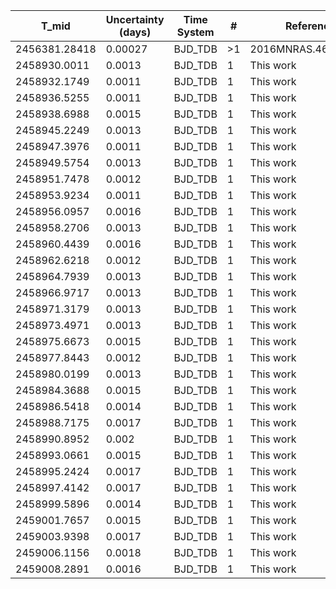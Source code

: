 |T_mid|Uncertainty (days)           |Time System|#                                            |Reference                           |
|-----|-----------------------------|-----------|---------------------------------------------|------------------------------------|
|2456381.28418|0.00027                      |BJD_TDB    |>1                                           |2016MNRAS.463.3276H                 |
|2458930.0011|0.0013                       |BJD_TDB    |1                                            |This work                           |
|2458932.1749|0.0011                       |BJD_TDB    |1                                            |This work                           |
|2458936.5255|0.0011                       |BJD_TDB    |1                                            |This work                           |
|2458938.6988|0.0015                       |BJD_TDB    |1                                            |This work                           |
|2458945.2249|0.0013                       |BJD_TDB    |1                                            |This work                           |
|2458947.3976|0.0011                       |BJD_TDB    |1                                            |This work                           |
|2458949.5754|0.0013                       |BJD_TDB    |1                                            |This work                           |
|2458951.7478|0.0012                       |BJD_TDB    |1                                            |This work                           |
|2458953.9234|0.0011                       |BJD_TDB    |1                                            |This work                           |
|2458956.0957|0.0016                       |BJD_TDB    |1                                            |This work                           |
|2458958.2706|0.0013                       |BJD_TDB    |1                                            |This work                           |
|2458960.4439|0.0016                       |BJD_TDB    |1                                            |This work                           |
|2458962.6218|0.0012                       |BJD_TDB    |1                                            |This work                           |
|2458964.7939|0.0013                       |BJD_TDB    |1                                            |This work                           |
|2458966.9717|0.0013                       |BJD_TDB    |1                                            |This work                           |
|2458971.3179|0.0013                       |BJD_TDB    |1                                            |This work                           |
|2458973.4971|0.0013                       |BJD_TDB    |1                                            |This work                           |
|2458975.6673|0.0015                       |BJD_TDB    |1                                            |This work                           |
|2458977.8443|0.0012                       |BJD_TDB    |1                                            |This work                           |
|2458980.0199|0.0013                       |BJD_TDB    |1                                            |This work                           |
|2458984.3688|0.0015                       |BJD_TDB    |1                                            |This work                           |
|2458986.5418|0.0014                       |BJD_TDB    |1                                            |This work                           |
|2458988.7175|0.0017                       |BJD_TDB    |1                                            |This work                           |
|2458990.8952|0.002                        |BJD_TDB    |1                                            |This work                           |
|2458993.0661|0.0015                       |BJD_TDB    |1                                            |This work                           |
|2458995.2424|0.0017                       |BJD_TDB    |1                                            |This work                           |
|2458997.4142|0.0017                       |BJD_TDB    |1                                            |This work                           |
|2458999.5896|0.0014                       |BJD_TDB    |1                                            |This work                           |
|2459001.7657|0.0015                       |BJD_TDB    |1                                            |This work                           |
|2459003.9398|0.0017                       |BJD_TDB    |1                                            |This work                           |
|2459006.1156|0.0018                       |BJD_TDB    |1                                            |This work                           |
|2459008.2891|0.0016                       |BJD_TDB    |1                                            |This work                           |
